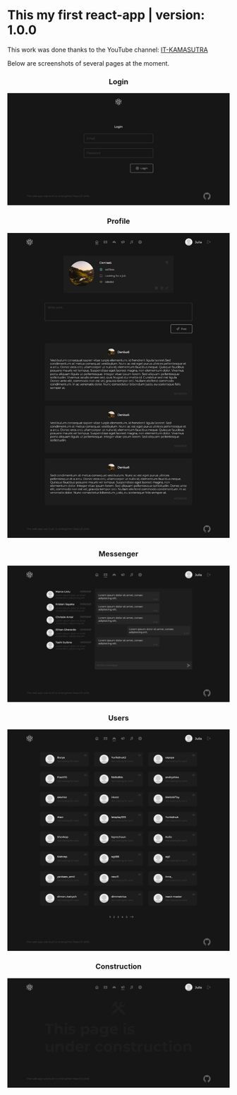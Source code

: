 # This my first react-app | version: 1.0.0

This work was done thanks to the YouTube channel:
[IT-KAMASUTRA](https://www.youtube.com/channel/UCTW0FUhT0m-Bqg2trTbSs0g)

Below are screenshots of several pages at the moment.

### <center>Login</center>
![LoginPage](./src/assets/img/LoginPage.png)
### <center>Profile</center>
![LoginPage](./src/assets/img/ProfilePage.png)
### <center>Messenger</center>
![LoginPage](./src/assets/img/MessengerPage.png)
### <center>Users</center>
![LoginPage](./src/assets/img/UsersPage.png)
### <center>Construction</center>
![LoginPage](./src/assets/img/ConstructionPage.png)
